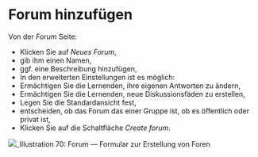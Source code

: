 # Forum hinzufügen

Von der _Forum_ Seite:

* Klicken Sie auf _Neues Forum_,
* gib ihm einen Namen,
* ggf. eine Beschreibung hinzufügen,
* In den erweiterten Einstellungen ist es möglich:
 * Ermächtigen Sie die Lernenden, ihre eigenen Antworten zu ändern,
 * Ermächtigen Sie die Lernenden, neue Diskussionsfäden zu erstellen,
 * Legen Sie die Standardansicht fest,
 * entscheiden, ob das Forum das einer Gruppe ist, ob es öffentlich oder privat ist,
* Klicken Sie auf die Schaltfläche _Create forum_.

![](../../.gitbook/assets/graphics4.png)_Illustration 70: Forum — Formular zur Erstellung von Foren